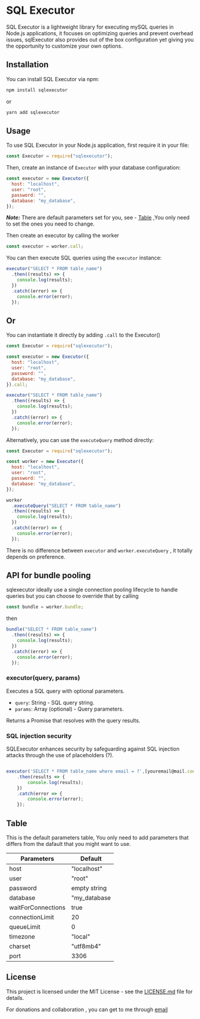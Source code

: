 # SQL Executor

SQL Executor is a lightweight library for executing mySQL queries in Node.js applications,
it focuses on optimizing queries and prevent overhead issues,
sqlExecutor also provides out of the box configuration yet giving you the opportunity to customize your own options.

## Installation

You can install SQL Executor via npm:

```bash
npm install sqlexecutor

```

or

```bash
yarn add sqlexecutor

```

## Usage

To use SQL Executor in your Node.js application, first require it in your file:

```javascript
const Executor = require("sqlexecutor");
```

Then, create an instance of `Executor` with your database configuration:

```javascript
const executor = new Executor({
  host: "localhost",
  user: "root",
  password: "",
  database: "my_database",
});
```

**_Note:_** There are default parameters set for you, see - [Table](##table) ,You only need to set the ones you need to change.

Then create an executor by calling the worker

```javascript
const executor = worker.call;
```

You can then execute SQL queries using the `executor` instance:

```javascript
executor("SELECT * FROM table_name")
  .then((results) => {
    console.log(results);
  })
  .catch((error) => {
    console.error(error);
  });
```

## Or

You can instantiate it directly by adding `.call` to the Executor()

```javascript
const Executor = require("sqlexecutor");

const executor = new Executor({
  host: "localhost",
  user: "root",
  password: "",
  database: "my_database",
}).call;

executor("SELECT * FROM table_name")
  .then((results) => {
    console.log(results);
  })
  .catch((error) => {
    console.error(error);
  });
```

Alternatively, you can use the `executeQuery` method directly:

```javascript
const Executor = require("sqlexecutor");

const worker = new Executor({
  host: "localhost",
  user: "root",
  password: "",
  database: "my_database",
});

worker
  .executeQuery("SELECT * FROM table_name")
  .then((results) => {
    console.log(results);
  })
  .catch((error) => {
    console.error(error);
  });
```

There is no difference between `executor` and `worker.executeQuery` , it totally depends on preference.

## API for bundle pooling

sqlexecutor ideally use a single connection pooling lifecycle to handle queries but you can choose to override that by calling

```javascript
const bundle = worker.bundle;
```

then

```javascript
bundle("SELECT * FROM table_name")
  .then((results) => {
    console.log(results);
  })
  .catch((error) => {
    console.error(error);
  });
```

### executor(query, params)

Executes a SQL query with optional parameters.

- `query`: String - SQL query string.
- `params`: Array (optional) - Query parameters.

Returns a Promise that resolves with the query results.

### SQL injection security

SQLExecutor enhances security by safeguarding against SQL injection attacks through the use of placeholders (?).

```javascript

executor('SELECT * FROM table_name where email = ?',[youremail@mail.com])
    .then(results => {
        console.log(results);
    })
    .catch(error => {
        console.error(error);
    });
```

## Table

This is the default parameters table, You only need to add parameters that differs from the dafault that you might want to use.

| Parameters         | Default      |
| ------------------ | ------------ |
| host               | "localhost"  |
| user               | "root"       |
| password           | empty string |
| database           | "my_database |
| waitForConnections | true         |
| connectionLimit    | 20           |
| queueLimit         | 0            |
| timezone           | "local"      |
| charset            | "utf8mb4"    |
| port               | 3306         |

## License

This project is licensed under the MIT License - see the [LICENSE.md](LICENSE.md) file for details.

For donations and collaboration , you can get to me through [email](mailto:peterninyo4@gmail.com)
